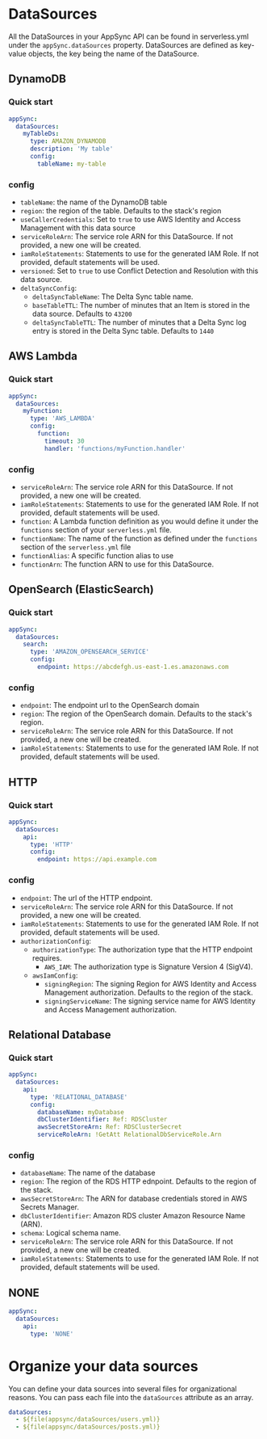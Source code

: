 # DataSources

All the DataSources in your AppSync API can be found in serverless.yml under the `appSync.dataSources` property. DataSources are defined as key-value objects, the key being the name of the DataSource.

## DynamoDB

### Quick start

```yaml
appSync:
  dataSources:
    myTableDs:
      type: AMAZON_DYNAMODB
      description: 'My table'
      config:
        tableName: my-table
```

### config

- `tableName`: the name of the DynamoDB table
- `region`: the region of the table. Defaults to the stack's region
- `useCallerCredentials`: Set to `true` to use AWS Identity and Access Management with this data source
- `serviceRoleArn`: The service role ARN for this DataSource. If not provided, a new one will be created.
- `iamRoleStatements`: Statements to use for the generated IAM Role. If not provided, default statements will be used.
- `versioned`: Set to `true` to use Conflict Detection and Resolution with this data source.
- `deltaSyncConfig`:
  - `deltaSyncTableName`: The Delta Sync table name.
  - `baseTableTTL`: The number of minutes that an Item is stored in the data source. Defaults to `43200`
  - `deltaSyncTableTTL`: The number of minutes that a Delta Sync log entry is stored in the Delta Sync table. Defaults to `1440`

## AWS Lambda

### Quick start

```yaml
appSync:
  dataSources:
    myFunction:
      type: 'AWS_LAMBDA'
      config:
        function:
          timeout: 30
          handler: 'functions/myFunction.handler'
```

### config

- `serviceRoleArn`: The service role ARN for this DataSource. If not provided, a new one will be created.
- `iamRoleStatements`: Statements to use for the generated IAM Role. If not provided, default statements will be used.
- `function`: A Lambda function definition as you would define it under the `functions` section of your `serverless.yml` file.
- `functionName`: The name of the function as defined under the `functions` section of the `serverless.yml` file
- `functionAlias`: A specific function alias to use
- `functionArn`: The function ARN to use for this DataSource.

## OpenSearch (ElasticSearch)

### Quick start

```yaml
appSync:
  dataSources:
    search:
      type: 'AMAZON_OPENSEARCH_SERVICE'
      config:
        endpoint: https://abcdefgh.us-east-1.es.amazonaws.com
```

### config

- `endpoint`: The endpoint url to the OpenSearch domain
- `region`: The region of the OpenSearch domain. Defaults to the stack's region.
- `serviceRoleArn`: The service role ARN for this DataSource. If not provided, a new one will be created.
- `iamRoleStatements`: Statements to use for the generated IAM Role. If not provided, default statements will be used.

## HTTP

### Quick start

```yaml
appSync:
  dataSources:
    api:
      type: 'HTTP'
      config:
        endpoint: https://api.example.com
```

### config

- `endpoint`: The url of the HTTP endpoint.
- `serviceRoleArn`: The service role ARN for this DataSource. If not provided, a new one will be created.
- `iamRoleStatements`: Statements to use for the generated IAM Role. If not provided, default statements will be used.
- `authorizationConfig`:
  - `authorizationType`: The authorization type that the HTTP endpoint requires.
    - `AWS_IAM`: The authorization type is Signature Version 4 (SigV4).
  - `awsIamConfig`:
    - `signingRegion`: The signing Region for AWS Identity and Access Management authorization. Defaults to the region of the stack.
    - `signingServiceName`: The signing service name for AWS Identity and Access Management authorization.

## Relational Database

### Quick start

```yaml
appSync:
  dataSources:
    api:
      type: 'RELATIONAL_DATABASE'
      config:
        databaseName: myDatabase
        dbClusterIdentifier: Ref: RDSCluster
        awsSecretStoreArn: Ref: RDSClusterSecret
        serviceRoleArn: !GetAtt RelationalDbServiceRole.Arn
```

### config

- `databaseName`: The name of the database
- `region`: The region of the RDS HTTP ednpoint. Defaults to the region of the stack.
- `awsSecretStoreArn`: The ARN for database credentials stored in AWS Secrets Manager.
- `dbClusterIdentifier`: Amazon RDS cluster Amazon Resource Name (ARN).
- `schema`: Logical schema name.
- `serviceRoleArn`: The service role ARN for this DataSource. If not provided, a new one will be created.
- `iamRoleStatements`: Statements to use for the generated IAM Role. If not provided, default statements will be used.

## NONE

```yaml
appSync:
  dataSources:
    api:
      type: 'NONE'
```

# Organize your data sources

You can define your data sources into several files for organizational reasons. You can pass each file into the `dataSources` attribute as an array.

```yaml
dataSources:
  - ${file(appsync/dataSources/users.yml)}
  - ${file(appsync/dataSources/posts.yml)}
```
